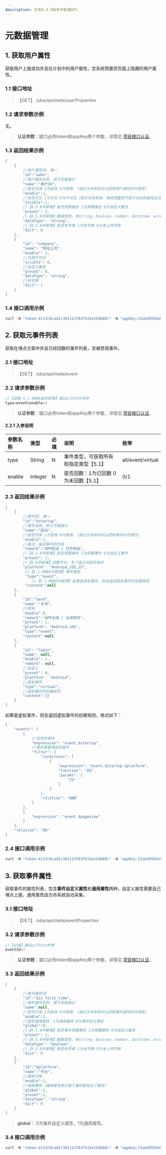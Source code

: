 ```yaml
---
description: 方舟4.3.5版本中新增API
---
```


# 元数据管理

## 1. 获取用户属性

获取用户上报成功并且在计划中的用户属性，含系统预置但页面上隐藏的用户属性。

### 1.1 接口地址

> 【GET】 /uba/api/meta/userProperties

### 1.2 请求参数示例

无。

> **认证参数**：接口必传token和appKey两个参数，详情见 [项目接口认证](../#21-xiang-mu-jie-kou-ren-zheng)。

### 1.3 返回结果示例

```java
[
    {
        //用户属性ID，唯一
        "id":"xwho",
        //用户属性名称，用于页面展示
        "name":"用户ID",
        //是否可用 1为启用 0为禁用 （通过方舟系统可以控制用户属性的可用性）
        "enable":1,
        //是否可见 1为可见 0为不可见（用于方舟系统，系统预置但不用于分析的属性在页面上被隐藏了）
        "visible":1,
      	//【4.5.0中新增】是否预置属性 1为预置属性 0为自定义属性
      	"preset": 1,
      	//【4.5.0中新增】数据类型，有string、boolean、number、datetime、array<string>五种
        "dataType": "string",
      	//【4.5.0中新增】是否有字典 1为有字典 0为未上传字典
        "dict": 0
    },
  	{
        "id": "company",
        "name": "所在公司",
        "enable": 1,
      	//页面不可见
        "visible": 0,
      	//自定义属性
        "preset": 0,
        "dataType": "string",
      	//有字典
        "dict": 1
    }
]
```

### 1.4 接口调用示例

```java
curl -H "token:4113c9cad1c301113783f433e254888c" -H "appKey:31abd9593e9983ec" http://127.0.0.1:4005/uba/api/meta/userProperties
```

## 2. 获取元事件列表

获取在埋点方案中并且已经回数的事件列表，含被禁用事件。

### 2.1 接口地址

> 【GET】 /uba/api/meta/event

### 2.2 请求参数示例

```java
//【选填 5.1.0086版本新增】通过urlPath传参
type=event&enable=1
```

> **认证参数**：接口必传token和appKey两个参数，详情见 [项目接口认证](../#21-xiang-mu-jie-kou-ren-zheng)。

#### **2.2.1 入参说明**

| 参数名称 | 类型 | 必填 | 说明 | 枚举 |
| :--- | :--- | :--- | :--- | :--- |
| type | String | N | 事件类型，可获取所有和指定类型【5.1】 | all/event/virtual |
| enable | Integer | N | 是否回数：1为已回数 0为未回数【5.1】 | 0/1 |

### 2.3 返回结果示例

```java
[
    {
        //事件ID，唯一
        "id":"$startup",
        //事件名称，用于页面展示
        "name":"启动",
        //是否可用 1为启用 0为禁用 （通过方舟系统可以控制事件的可用性）
        "enable":1,
        //备注，描述事件的作用
        "remark":"APP启动 / 打开网站",
      	//【4.5.0中新增】是否预置事件 1为预置事件 0为自定义事件
      	"preset": 1,
        //【4.6中新增】回数平台，多个值之间逗号隔开
        "platform": "Android,iOS,JS",
         //【5.1.0086中新增】事件类型
         "type":"event",
      		//【5.1.0086中新增】如果是虚拟事件，则会返回虚拟事件的创建规则
      	 "content":null
    },
    {
        "id":"$end",
        "name":"关闭",
      	//禁用
        "enable":0,
        "remark":"APP关闭 / 关闭网页",
      	"preset": 1,
        "platform": "Android,iOS",
        "type":"event",
      	"content":null
    },
  	{
        "id": "login",
        "name": null,
        "enable": 1,
        "remark": null,
      	//自定义
        "preset": 0,
        "platform": "Android",
        //虚拟事件
        "type":"virtual",
        //虚拟事件的创建规则
        "content":{}
    }
]
```

如果是虚拟事件，则会返回虚拟事件的创建规则，格式如下：

```java
{
    "events": [
        {
            //包含的事件
            "expression": "event.$startup",
            //事件需要满足的条件
            "filter": {
                "conditions": [
                    {
                        "expression": "event.$startup.$platform",
                        "function": "EQ",
                        "params": [
                            "JS"
                        ]
                    }
                ],
                "relation": "AND"
            }
        },
        {
            "expression": "event.$pageview"
        }
    ],
    "relation": "OR"
}
```

### 2.4 接口调用示例

```java
curl -H "token:4113c9cad1c301113783f433e254888c" -H "appKey:31abd9593e9983ec" http://127.0.0.1:4005/uba/api/meta/event
```

## 3. 获取事件属性

获取事件的属性列表，包含**事件自定义属性**和**通用属性**两种，自定义属性需要自己埋点上报，通用属性由方舟系统自动采集。

### 3.1 接口地址

> 【GET】 /uba/api/meta/eventProperties

### 3.2 请求参数示例

```java
//【必填】通过urlPath传参
eventId=?
```

> **认证参数**：接口必传token和appKey两个参数，详情见 [项目接口认证](../#21-xiang-mu-jie-kou-ren-zheng)。

### 3.3 返回结果示例

```java
[
    {
        //事件属性ID
        "id":"$is_first_time",
        //事件属性名称，用于页面展示
        "name":null,
        //是否可用 1为启用 0为禁用 （通过方舟系统可以控制事件属性的可用性）
        "enable":1,
        //是否通用属性，1为通用属性 0为事件定义属性
        "global":0,
      	//【4.5.0中新增】是否事件预置属性 1为预置属性 0为自定义属性
      	"preset": 1,
      	//【4.5.0中新增】数据类型，有string、boolean、number、datetime、array<string>五种
        "dataType": "boolean",
      	//【4.5.0中新增】是否有字典 1为有字典 0为未上传字典
      	"dict": 0
    },
    {
        "id":"$platform",
        "name":"平台",
        //属性可用
        "enable":1,
        //通用属性（通用属性表示每个事件都有这个属性）
        "global":1,
      	"preset":1,
        "dataType": "string",
        "dict": 0
    }
]
```

> **global**： 0为事件自定义属性，1为通用属性。

### 3.4 接口调用示例

```java
curl -H "token:4113c9cad1c301113783f433e254888c" -H "appKey:31abd9593e9983ec" http://127.0.0.1:4005/uba/api/meta/eventProperties?eventId=%24startup
```

